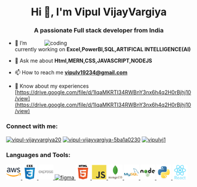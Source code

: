 <h1 align="center">Hi 👋, I'm Vipul VijayVargiya</h1>
<h3 align="center">A passionate Full stack developer from India</h3>
<img align="right" alt="coding" width="400" src="https://www.google.com/url?sa=i&url=https%3A%2F%2Fgiphy.com%2Fgifs%2FY4ak9Ki2GZCbJxAnJD&psig=AOvVaw2vnlA-B85wAqWZFhuGjPX5&ust=1738313629717000&source=images&cd=vfe&opi=89978449&ved=0CBMQjRxqFwoTCNDs3IaJnYsDFQAAAAAdAAAAABAE">


- 🔭 I’m currently working on **Excel,PowerBI,SQL,ARTIFICAL INTELLIGENCE(AI)**

- 💬 Ask me about **Html,MERN,CSS,JAVASCRIPT,NODEJS**

- 📫 How to reach me **vipulv19234@gmail.com**

- 📄 Know about my experiences [https://drive.google.com/file/d/1IqaMKRTI34RWBnY3nx6h4q2H0rBjhj10/view](https://drive.google.com/file/d/1IqaMKRTI34RWBnY3nx6h4q2H0rBjhj10/view)

<h3 align="left">Connect with me:</h3>
<p align="left">
<a href="https://twitter.com/vipul-vijayvargiya20" target="blank"><img align="center" src="https://raw.githubusercontent.com/rahuldkjain/github-profile-readme-generator/master/src/images/icons/Social/twitter.svg" alt="vipul-vijayvargiya20" height="30" width="40" /></a>
<a href="https://linkedin.com/in/vipul-vijayvargiya-5ba1a0230" target="blank"><img align="center" src="https://raw.githubusercontent.com/rahuldkjain/github-profile-readme-generator/master/src/images/icons/Social/linked-in-alt.svg" alt="vipul-vijayvargiya-5ba1a0230" height="30" width="40" /></a>
<a href="https://www.leetcode.com/vipulvj1" target="blank"><img align="center" src="https://raw.githubusercontent.com/rahuldkjain/github-profile-readme-generator/master/src/images/icons/Social/leet-code.svg" alt="vipulvj1" height="30" width="40" /></a>
</p>

<h3 align="left">Languages and Tools:</h3>
<p align="left"> <a href="https://aws.amazon.com" target="_blank" rel="noreferrer"> <img src="https://raw.githubusercontent.com/devicons/devicon/master/icons/amazonwebservices/amazonwebservices-original-wordmark.svg" alt="aws" width="40" height="40"/> </a> <a href="https://www.w3schools.com/css/" target="_blank" rel="noreferrer"> <img src="https://raw.githubusercontent.com/devicons/devicon/master/icons/css3/css3-original-wordmark.svg" alt="css3" width="40" height="40"/> </a> <a href="https://expressjs.com" target="_blank" rel="noreferrer"> <img src="https://raw.githubusercontent.com/devicons/devicon/master/icons/express/express-original-wordmark.svg" alt="express" width="40" height="40"/> </a> <a href="https://www.figma.com/" target="_blank" rel="noreferrer"> <img src="https://www.vectorlogo.zone/logos/figma/figma-icon.svg" alt="figma" width="40" height="40"/> </a> <a href="https://www.w3.org/html/" target="_blank" rel="noreferrer"> <img src="https://raw.githubusercontent.com/devicons/devicon/master/icons/html5/html5-original-wordmark.svg" alt="html5" width="40" height="40"/> </a> <a href="https://developer.mozilla.org/en-US/docs/Web/JavaScript" target="_blank" rel="noreferrer"> <img src="https://raw.githubusercontent.com/devicons/devicon/master/icons/javascript/javascript-original.svg" alt="javascript" width="40" height="40"/> </a> <a href="https://www.mongodb.com/" target="_blank" rel="noreferrer"> <img src="https://raw.githubusercontent.com/devicons/devicon/master/icons/mongodb/mongodb-original-wordmark.svg" alt="mongodb" width="40" height="40"/> </a> <a href="https://www.mysql.com/" target="_blank" rel="noreferrer"> <img src="https://raw.githubusercontent.com/devicons/devicon/master/icons/mysql/mysql-original-wordmark.svg" alt="mysql" width="40" height="40"/> </a> <a href="https://nodejs.org" target="_blank" rel="noreferrer"> <img src="https://raw.githubusercontent.com/devicons/devicon/master/icons/nodejs/nodejs-original-wordmark.svg" alt="nodejs" width="40" height="40"/> </a> <a href="https://www.python.org" target="_blank" rel="noreferrer"> <img src="https://raw.githubusercontent.com/devicons/devicon/master/icons/python/python-original.svg" alt="python" width="40" height="40"/> </a> <a href="https://reactjs.org/" target="_blank" rel="noreferrer"> <img src="https://raw.githubusercontent.com/devicons/devicon/master/icons/react/react-original-wordmark.svg" alt="react" width="40" height="40"/> </a> </p>
